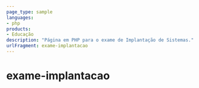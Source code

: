 ```yaml
---
page_type: sample
languages:
- php
products:
- Educação
description: "Página em PHP para o exame de Implantação de Sistemas."
urlFragment: exame-implantacao
---
```


# exame-implantacao
